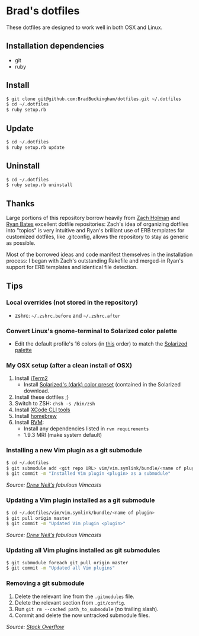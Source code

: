 # Brad's dotfiles

These dotfiles are designed to work well in both OSX and Linux.

## Installation dependencies

* git
* ruby

## Install

```bash
$ git clone git@github.com:BradBuckingham/dotfiles.git ~/.dotfiles
$ cd ~/.dotfiles
$ ruby setup.rb
```

## Update

```bash
$ cd ~/.dotfiles
$ ruby setup.rb update
```
## Uninstall

```bash
$ cd ~/.dotfiles
$ ruby setup.rb uninstall
```

## Thanks

Large portions of this repository borrow heavily from [Zach Holman](https://github.com/holman/dotfiles) and [Ryan Bates](https://github.com/ryanb/dotfiles) excellent dotfile repositories: Zach's idea of organizing dotfiles into "topics" is very intuitive and Ryan's brilliant use of ERB templates for customized dotfiles, like .gitconfig, allows the repository to stay as generic as possible.

Most of the borrowed ideas and code manifest themselves in the installation process: I began with Zach's outstanding Rakefile and merged-in Ryan's support for ERB templates and identical file detection.

## Tips

### Local overrides (not stored in the repository)

* zshrc: `~/.zshrc.before` and `~/.zshrc.after`

### Convert Linux's gnome-terminal to Solarized color palette

* Edit the default profile's 16 colors (in [this](http://curtisfree.com/blog/2012/03/24/convert_gnome_terminal_colors_x_resources#get-your-colors-from-gnome-terminal) order) to match the [Solarized palette](https://github.com/altercation/solarized/blob/master/xresources-colors-solarized/Xresources)

### My OSX setup (after a clean install of OSX)

1. Install [iTerm2](http://code.google.com/p/iterm2/)
   * Install [Solarized's (dark) color preset](http://ethanschoonover.com/solarized) (contained in the Solarized download.
2. Install these dotfiles ;)
3. Switch to ZSH: `chsh -s /bin/zsh`
4. Install [XCode CLI tools](https://developer.apple.com/downloads)
5. Install [homebrew](https://github.com/mxcl/homebrew/wiki/installation)
6. Install [RVM](https://rvm.io/):
   * Install any dependencies listed in `rvm requirements`
   * 1.9.3 MRI (make system default)


### Installing a new Vim plugin as a git submodule

```bash
$ cd ~/.dotfiles
$ git submodule add <git repo URL> vim/vim.symlink/bundle/<name of plugin>
$ git commit -m "Installed Vim plugin <plugin> as a submodule"
```

_Source: [Drew Neil's](http://vimcasts.org/episodes/synchronizing-plugins-with-git-submodules-and-pathogen/) fabulous Vimcasts_

### Updating a Vim plugin installed as a git submodule

```bash
$ cd ~/.dotfiles/vim/vim.symlink/bundle/<name of plugin>
$ git pull origin master
$ git commit -m "Updated Vim plugin <plugin>"
```

_Source: [Drew Neil's](http://vimcasts.org/episodes/synchronizing-plugins-with-git-submodules-and-pathogen/) fabulous Vimcasts_

### Updating all Vim plugins installed as git submodules

```bash
$ git submodule foreach git pull origin master
$ git commit -m "Updated all Vim plugins"
```

### Removing a git submodule

1. Delete the relevant line from the `.gitmodules` file.
2. Delete the relevant section from `.git/config`.
3. Run `git rm --cached path_to_submodule` (no trailing slash).
4. Commit and delete the now untracked submodule files.

_Source: [Stack Overflow](http://stackoverflow.com/a/1260982)_
